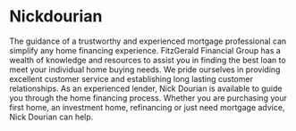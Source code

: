 # Nickdourian
The guidance of a trustworthy and experienced mortgage professional can simplify any home financing experience. FitzGerald Financial Group has a wealth of knowledge and resources to assist you in finding the best loan to meet your individual home buying needs. We pride ourselves in providing excellent customer service and establishing long lasting customer relationships. As an experienced lender, Nick Dourian is available to guide you through the home financing process. Whether you are purchasing your first home, an investment home, refinancing or just need mortgage advice, Nick Dourian can help.
